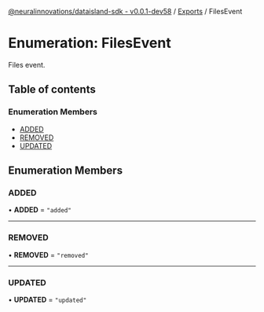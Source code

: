 [@neuralinnovations/dataisland-sdk - v0.0.1-dev58](../../README.md) / [Exports](../modules.md) / FilesEvent

# Enumeration: FilesEvent

Files event.

## Table of contents

### Enumeration Members

- [ADDED](FilesEvent.md#added)
- [REMOVED](FilesEvent.md#removed)
- [UPDATED](FilesEvent.md#updated)

## Enumeration Members

### ADDED

• **ADDED** = ``"added"``

___

### REMOVED

• **REMOVED** = ``"removed"``

___

### UPDATED

• **UPDATED** = ``"updated"``
